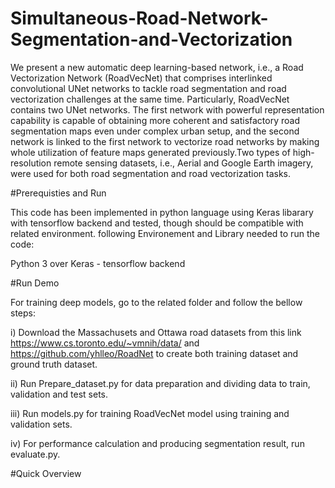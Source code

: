 # Simultaneous-Road-Network-Segmentation-and-Vectorization

We present a new automatic deep learning-based network, i.e., a Road Vectorization Network (RoadVecNet) that comprises interlinked convolutional UNet networks to tackle road
segmentation and road vectorization challenges at the same time. Particularly, RoadVecNet contains two UNet networks. The first network with powerful representation capability
is capable of obtaining more coherent and satisfactory road segmentation maps even under complex urban setup, and the second network is linked to the first network to vectorize
road networks by making whole utilization of feature maps generated previously.Two types of high-resolution remote sensing datasets, i.e., Aerial and Google Earth imagery, were used for both road segmentation and road vectorization tasks.

#Prerequisties and Run

This code has been implemented in python language using Keras libarary with tensorflow backend and tested, though should be compatible with related environment. 
following Environement and Library needed to run the code:

Python 3 over Keras - tensorflow backend

#Run Demo

For training deep models, go to the related folder and follow the bellow steps:

i) Download the Massachusets and Ottawa road datasets from this link https://www.cs.toronto.edu/~vmnih/data/ and https://github.com/yhlleo/RoadNet to create both training dataset
and ground truth dataset.

ii) Run Prepare_dataset.py for data preparation and dividing data to train, validation and test sets.

iii) Run models.py for training RoadVecNet model using training and validation sets.

iv) For performance calculation and producing segmentation result, run evaluate.py.

#Quick Overview
